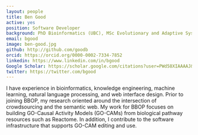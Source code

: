 ```yaml
---
layout: people
title: Ben Good
active: yes
position: Software Developer
background: PhD Bioinformatics (UBC), MSc Evolutionary and Adaptive Systems (University of Sussex), Cognitive Science (UCSD)
email: bgood
image: ben-good.jpg
github: http://github.com/goodb
orcid: https://orcid.org/0000-0002-7334-7852
linkedin: https://www.linkedin.com/in/bgood
Google Scholar: https://scholar.google.com/citations?user=PWd58XIAAAAJ&hl=en
twitter: https://twitter.com/bgood 
---
```

I have experience in bioinformatics, knowledge engineering, machine learning, natural language processing, and web interface design.  Prior to joining BBOP, my research oriented around the intersection of crowdsourcing and the semantic web. My work for BBOP focuses on building GO-Causal Activity Models (GO-CAMs) from biological pathway resources such as Reactome.  In addition, I contribute to the software infrastructure that supports GO-CAM editing and use.  
